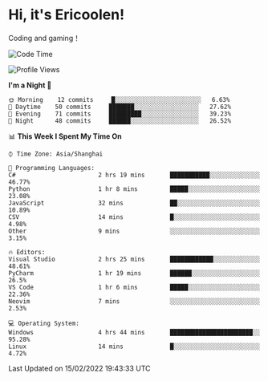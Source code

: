 # Hi, it's Ericoolen!
Coding and gaming！

<!--START_SECTION:waka-->
![Code Time](http://img.shields.io/badge/Code%20Time-177%20hrs%2033%20mins-blue)

![Profile Views](http://img.shields.io/badge/Profile%20Views-2-blue)

**I'm a Night 🦉** 

```text
🌞 Morning    12 commits     █░░░░░░░░░░░░░░░░░░░░░░░░   6.63% 
🌆 Daytime    50 commits     ███████░░░░░░░░░░░░░░░░░░   27.62% 
🌃 Evening    71 commits     █████████░░░░░░░░░░░░░░░░   39.23% 
🌙 Night      48 commits     ██████░░░░░░░░░░░░░░░░░░░   26.52%

```


📊 **This Week I Spent My Time On** 

```text
⌚︎ Time Zone: Asia/Shanghai

💬 Programming Languages: 
C#                       2 hrs 19 mins       ███████████░░░░░░░░░░░░░░   46.77% 
Python                   1 hr 8 mins         █████░░░░░░░░░░░░░░░░░░░░   23.08% 
JavaScript               32 mins             ██░░░░░░░░░░░░░░░░░░░░░░░   10.89% 
CSV                      14 mins             █░░░░░░░░░░░░░░░░░░░░░░░░   4.98% 
Other                    9 mins              ░░░░░░░░░░░░░░░░░░░░░░░░░   3.15%

🔥 Editors: 
Visual Studio            2 hrs 25 mins       ████████████░░░░░░░░░░░░░   48.61% 
PyCharm                  1 hr 19 mins        ██████░░░░░░░░░░░░░░░░░░░   26.5% 
VS Code                  1 hr 6 mins         █████░░░░░░░░░░░░░░░░░░░░   22.36% 
Neovim                   7 mins              ░░░░░░░░░░░░░░░░░░░░░░░░░   2.53%

💻 Operating System: 
Windows                  4 hrs 44 mins       ███████████████████████░░   95.28% 
Linux                    14 mins             █░░░░░░░░░░░░░░░░░░░░░░░░   4.72%

```


 Last Updated on 15/02/2022 19:43:33 UTC
<!--END_SECTION:waka-->

